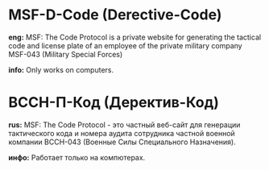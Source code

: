 # MSF-D-Code (Derective-Code)
**eng:**
MSF: The Code Protocol is a private website for generating the tactical code and license plate of an employee of the private military company MSF-043 (Military Special Forces)

**info:**
Only works on computers.

# ВССН-П-Код (Деректив-Код)

**rus:**
MSF: The Code Protocol - это частный веб-сайт для генерации тактического кода и номера аудита сотрудника частной военной компании ВССН-043 (Военные Силы Специального Назначения).

**инфо:**
Работает только на компютерах.
